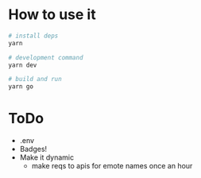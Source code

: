 # How to use it

```bash
# install deps
yarn

# development command
yarn dev

# build and run
yarn go
```

# ToDo

- .env
- Badges!
- Make it dynamic
  - make reqs to apis for emote names once an hour